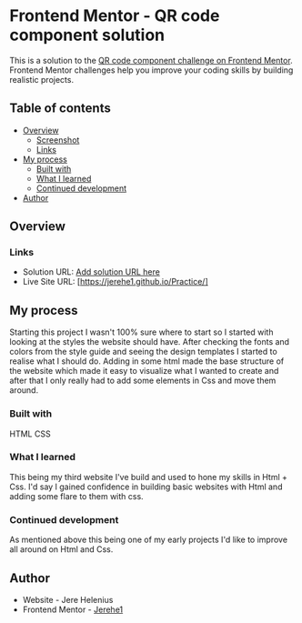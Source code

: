 # Frontend Mentor - QR code component solution

This is a solution to the [QR code component challenge on Frontend Mentor](https://www.frontendmentor.io/challenges/qr-code-component-iux_sIO_H). Frontend Mentor challenges help you improve your coding skills by building realistic projects. 

## Table of contents

- [Overview](#overview)
  - [Screenshot](#screenshot)
  - [Links](#links)
- [My process](#my-process)
  - [Built with](#built-with)
  - [What I learned](#what-i-learned)
  - [Continued development](#continued-development)
- [Author](#author)


## Overview


### Links

- Solution URL: [Add solution URL here](https://your-solution-url.com)
- Live Site URL: [https://jerehe1.github.io/Practice/]

## My process
Starting this project I wasn't 100% sure where to start   so I started with looking at the styles the website should have. After checking the fonts and colors from the style guide and seeing the design templates I started to realise what I should do. Adding in some html made the base structure of the website which made it easy to visualize what I wanted to create and after that I only really had to add some elements in Css and move them around.   

### Built with

HTML
CSS


### What I learned

This being my third website I've build and used to hone my skills in Html + Css.  I'd say I gained confidence in building basic websites with Html and adding some flare to them with css.


### Continued development

As mentioned above this being one of my early projects I'd like to improve all around on Html and Css.


## Author

- Website - Jere Helenius
- Frontend Mentor - [Jerehe1](https://www.frontendmentor.io/profile/Jerehe1)

